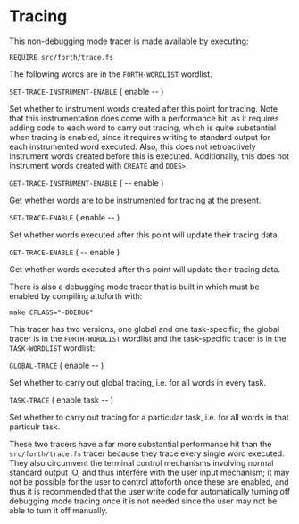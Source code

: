 # Tracing

This non-debugging mode tracer is made available by executing:

    REQUIRE src/forth/trace.fs

The following words are in the `FORTH-WORDLIST` wordlist.

`SET-TRACE-INSTRUMENT-ENABLE` ( enable -- )

Set whether to instrument words created after this point for tracing. Note that this instrumentation does come with a performance hit, as it requires adding code to each word to carry out tracing, which is quite substantial when tracing is enabled, since it requires writing to standard output for each instrumented word executed. Also, this does not retroactively instrument words created before this is executed. Additionally, this does not instrument words created with `CREATE` and `DOES>`.

`GET-TRACE-INSTRUMENT-ENABLE` ( -- enable )

Get whether words are to be instrumented for tracing at the present.

`SET-TRACE-ENABLE` ( enable -- )

Set whether words executed after this point will update their tracing data.

`GET-TRACE-ENABLE` ( -- enable )

Get whether words executed after this point will update their tracing data.

There is also a debugging mode tracer that is built in which must be enabled by compiling attoforth with:

    make CFLAGS="-DDEBUG"

This tracer has two versions, one global and one task-specific; the global tracer is in the `FORTH-WORDLIST` wordlist and the task-specific tracer is in the `TASK-WORDLIST` wordlist:

`GLOBAL-TRACE` ( enable -- )

Set whether to carry out global tracing, i.e. for all words in every task.

`TASK-TRACE` ( enable task -- )

Set whether to carry out tracing for a particular task, i.e. for all words in that particulr task.

These two tracers have a far more substantial performance hit than the `src/forth/trace.fs` tracer because they trace every single word executed. They also circumvent the terminal control mechanisms involving normal standard output IO, and thus interfere with the user input mechanism; it may not be possible for the user to control attoforth once these are enabled, and thus it is recommended that the user write code for automatically turning off debugging mode tracing once it is not needed since the user may not be able to turn it off manually.